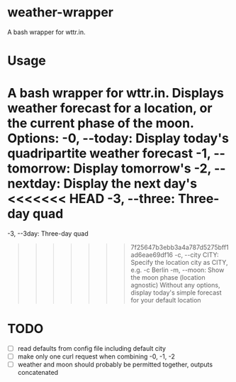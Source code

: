 # weather-wrapper
A bash wrapper for wttr.in.

# Usage
A bash wrapper for wttr.in.
Displays weather forecast for a location, or the current phase of the moon.
Options:
  -0, --today:     Display today's quadripartite weather forecast
  -1, --tomorrow:  Display tomorrow's
  -2, --nextday:   Display the next day's
<<<<<<< HEAD
  -3, --three:     Three-day quad
=======
  -3, --3day:      Three-day quad
>>>>>>> 7f25647b3ebb3a4a787d5275bff1ad6eae69df16
  -c, --city CITY: Specify the location city as CITY, e.g. -c Berlin
  -m, --moon:      Show the moon phase (location agnostic)
Without any options, display today's simple forecast for your default location

# TODO
- [ ] read defaults from config file including default city
- [ ] make only one curl request when combining -0, -1, -2
- [ ] weather and moon should probably be permitted together, outputs concatenated
